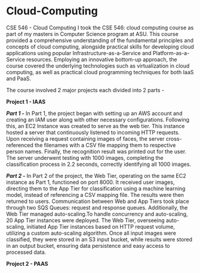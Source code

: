 # Cloud-Computing
CSE 546 - Cloud Computing
I took the CSE 546: cloud computing course as part of my masters in Computer Science program at ASU. This course provided a comprehensive understanding of the fundamental principles and concepts of cloud computing, alongside practical skills for developing cloud applications using popular Infrastructure-as-a-Service and Platform-as-a-Service resources. Employing an innovative bottom-up approach, the course covered the underlying technologies such as virtualization in cloud computing, as well as practical cloud programming techniques for both IaaS and PaaS.

The course involved 2 major projects each divided into 2 parts - 

**Project 1 - IAAS**

_**Part 1 -**_ In Part 1, the project began with setting up an AWS account and creating an IAM user along with other necessary configurations. Following this, an EC2 Instance was created to serve as the web tier. This instance hosted a server that continuously listened to incoming HTTP requests. Upon receiving a request containing images of faces, the server cross-referenced the filenames with a CSV file mapping them to respective person names. Finally, the recognition result was printed out for the user. The server underwent testing with 1000 images, completing the classification process in 2.2 seconds, correctly identifying all 1000 images.

_**Part 2 -**_ 
In Part 2 of the project, the Web Tier, operating on the same EC2 instance as Part 1, functioned on port 8000. It received user images, directing them to the App Tier for classification using a machine learning model, instead of referencing a CSV mapping file. The results were then returned to users. Communication between Web and App Tiers took place through two SQS Queues: request and response queues. Additionally, the Web Tier managed auto-scaling.To handle concurrency and auto-scaling, 20 App Tier instances were deployed. The Web Tier, overseeing auto-scaling, initiated App Tier instances based on HTTP request volume, utilizing a custom auto-scaling algorithm.
Once all input images were classified, they were stored in an S3 input bucket, while results were stored in an output bucket, ensuring data persistence and easy access to processed data.

**Project 2 - PAAS**

